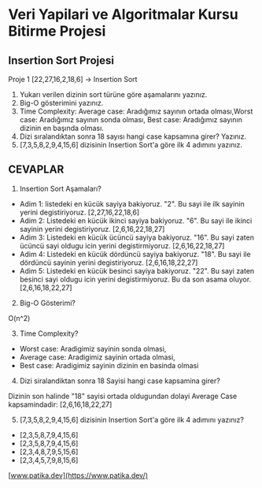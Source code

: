 # Veri Yapilari ve Algoritmalar Kursu Bitirme Projesi

## Insertion Sort Projesi

Proje 1
[22,27,16,2,18,6] -> Insertion Sort

1. Yukarı verilen dizinin sort türüne göre aşamalarını yazınız.
2. Big-O gösterimini yazınız.
3. Time Complexity: Average case: Aradığımız sayının ortada olması,Worst case: Aradığımız sayının sonda olması, Best case: Aradığımız sayının dizinin en başında olması.
4. Dizi sıralandıktan sonra 18 sayısı hangi case kapsamına girer? Yazınız.
5. [7,3,5,8,2,9,4,15,6] dizisinin Insertion Sort'a göre ilk 4 adımını yazınız.

## CEVAPLAR

1. Insertion Sort Aşamaları?

* Adim 1: listedeki en kücük sayiya bakiyoruz. "2". Bu sayi ile ilk sayinin yerini degistiriyoruz. [2,27,16,22,18,6]
* Adim 2: Listedeki en kücük ikinci sayiya bakiyoruz. "6". Bu sayi ile ikinci sayinin yerini degistiriyoruz. [2,6,16,22,18,27]
* Adim 3: Listedeki en kücük ücüncü sayiya bakiyoruz. "16". Bu sayi zaten ücüncü sayi oldugu icin yerini degistirmiyoruz. [2,6,16,22,18,27]
* Adim 4: Listedeki en kücük dördüncü sayiya bakiyoruz. "18". Bu sayi ile dördüncü sayinin yerini degistiriyoruz. [2,6,16,18,22,27]
* Adim 5: Listedeki en kücük besinci sayiya bakiyoruz. "22". Bu sayi zaten besinci sayi oldugu icin yerini degistirmiyoruz. Bu da son asama oluyor. [2,6,16,18,22,27]

2. Big-O Gösterimi?

O(n^2)

3. Time Complexity?

- Worst case: Aradigimiz sayinin sonda olmasi,
- Average case: Aradigimiz sayinin ortada olmasi, 
- Best case: Aradigimiz sayinin dizinin en basinda olmasi

4. Dizi siralandiktan sonra 18 Sayisi hangi case kapsamina girer?

Dizinin son halinde "18" sayisi ortada oldugundan dolayi Average Case kapsamindadir: [2,6,16,18,22,27]

5. [7,3,5,8,2,9,4,15,6] dizisinin Insertion Sort'a göre ilk 4 adımını yazınız?

* [2,3,5,8,7,9,4,15,6]
* [2,3,5,8,7,9,4,15,6]
* [2,3,4,8,7,9,5,15,6]
* [2,3,4,5,7,9,8,15,6]

[www.patika.dev](https://www.patika.dev/) 
